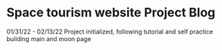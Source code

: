 # Space tourism website Project Blog

01/31/22 - 02/13/22
Project initialized, following tutorial and self practice building main and moon page 
